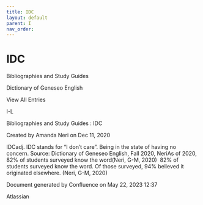 ```yaml
---
title: IDC
layout: default
parent: I
nav_order:
---
```


# IDC

Bibliographies and Study Guides

Dictionary of Geneseo English

View All Entries

I-L

Bibliographies and Study Guides : IDC

Created by  Amanda Neri on Dec 11, 2020

IDCadj. IDC stands for “I don’t care”. Being in the state of having no concern. Source: Dictionary of Geneseo English, Fall 2020, NeriAs of 2020, 82% of students surveyed know the word(Neri, G-M, 2020)  82% of students surveyed know the word. Of those surveyed, 94% believed it originated elsewhere. (Neri, G-M, 2020)

Document generated by Confluence on May 22, 2023 12:37

Atlassian
